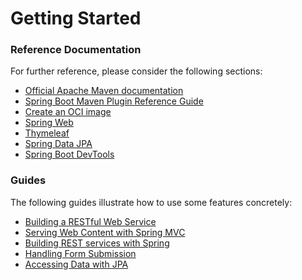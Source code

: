 # Getting Started

### Reference Documentation
For further reference, please consider the following sections:

* [Official Apache Maven documentation](https://maven.apache.org/guides/index.html)
* [Spring Boot Maven Plugin Reference Guide](https://docs.spring.io/spring-boot/docs/3.0.10-SNAPSHOT/maven-plugin/reference/html/)
* [Create an OCI image](https://docs.spring.io/spring-boot/docs/3.0.10-SNAPSHOT/maven-plugin/reference/html/#build-image)
* [Spring Web](https://docs.spring.io/spring-boot/docs/3.0.10-SNAPSHOT/reference/htmlsinge/index.html#web)
* [Thymeleaf](https://docs.spring.io/spring-boot/docs/3.0.10-SNAPSHOT/reference/htmlsinge/index.html#web.servlet.spring-mvc.template-engines)
* [Spring Data JPA](https://docs.spring.io/spring-boot/docs/3.0.10-SNAPSHOT/reference/htmlsinge/index.html#data.sql.jpa-and-spring-data)
* [Spring Boot DevTools](https://docs.spring.io/spring-boot/docs/3.0.10-SNAPSHOT/reference/htmlsinge/index.html#using.devtools)

### Guides
The following guides illustrate how to use some features concretely:

* [Building a RESTful Web Service](https://spring.io/guides/gs/rest-service/)
* [Serving Web Content with Spring MVC](https://spring.io/guides/gs/serving-web-content/)
* [Building REST services with Spring](https://spring.io/guides/tutorials/rest/)
* [Handling Form Submission](https://spring.io/guides/gs/handling-form-submission/)
* [Accessing Data with JPA](https://spring.io/guides/gs/accessing-data-jpa/)

